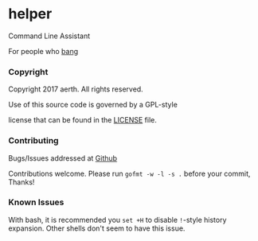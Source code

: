 # helper

Command Line Assistant

For people who [bang](https://duckduckgo.com/bang)

### Copyright

Copyright 2017 aerth. All rights reserved.

Use of this source code is governed by a GPL-style

license that can be found in the [LICENSE](LICENSE.md) file.

### Contributing

Bugs/Issues addressed at [Github](https://github.com/aerth/helper/issues)

Contributions welcome. Please run `gofmt -w -l -s .` before your commit, Thanks!

### Known Issues

With bash, it is recommended you `set +H` to disable `!`-style history expansion.
Other shells don't seem to have this issue.

